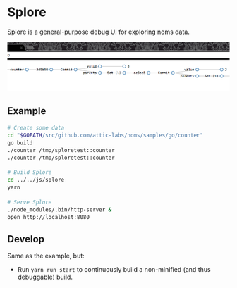 # Splore

Splore is a general-purpose debug UI for exploring noms data.

![splore and counter](screenshot.png)

## Example

```sh
# Create some data
cd "$GOPATH/src/github.com/attic-labs/noms/samples/go/counter"
go build
./counter /tmp/sploretest::counter
./counter /tmp/sploretest::counter

# Build Splore
cd ../../js/splore
yarn

# Serve Splore
./node_modules/.bin/http-server &
open http://localhost:8080
```

## Develop

Same as the example, but:
* Run `yarn run start` to continuously build a non-minified (and thus debuggable) build.
